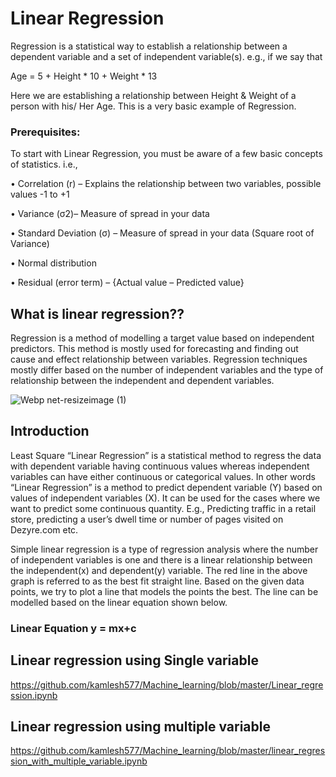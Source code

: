 # Linear Regression
 Regression is a statistical way to establish a relationship between a dependent variable and a set of independent variable(s). e.g., if we say that

Age = 5 + Height * 10 + Weight * 13

Here we are establishing a relationship between Height & Weight of a person with his/ Her Age. This is a very basic example of Regression.

### Prerequisites:

To start with Linear Regression, you must be aware of a few basic concepts of statistics. i.e.,
      
• Correlation (r) – Explains the relationship between two variables, possible values -1 to +1

• Variance (σ2)– Measure of spread in your data

• Standard Deviation (σ) – Measure of spread in your data (Square root of Variance)

• Normal distribution

• Residual (error term) – {Actual value – Predicted value}

## What is linear regression??
Regression is a method of modelling a target value based on independent predictors. This method is mostly used for forecasting and finding out cause and effect relationship between variables. Regression techniques mostly differ based on the number of independent variables and the type of relationship between the independent and dependent variables.

![Webp net-resizeimage (1)](https://user-images.githubusercontent.com/38343027/65924333-e176ab00-e409-11e9-8b1c-d6709510c10e.png)

## Introduction

Least Square “Linear Regression” is a statistical method to regress the data with dependent variable having continuous values whereas independent variables can have either continuous or categorical values. In other words “Linear Regression” is a method to predict dependent variable (Y) based on values of independent variables (X).  It can be used for the cases where we want to predict some continuous quantity. E.g., Predicting traffic in a retail store, predicting a user’s dwell time or number of pages visited on Dezyre.com etc.

Simple linear regression is a type of regression analysis where the number of independent variables is one and there is a linear relationship between the independent(x) and dependent(y) variable. The red line in the above graph is referred to as the best fit straight line. Based on the given data points, we try to plot a line that models the points the best. The line can be modelled based on the linear equation shown below.
### Linear Equation   y = mx+c      

## Linear regression using Single variable 

https://github.com/kamlesh577/Machine_learning/blob/master/Linear_regression.ipynb

## Linear regression using multiple variable

https://github.com/kamlesh577/Machine_learning/blob/master/linear_regression_with_multiple_variable.ipynb
















